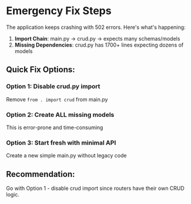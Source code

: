 # Emergency Fix Steps

The application keeps crashing with 502 errors. Here's what's happening:

1. **Import Chain**: main.py → crud.py → expects many schemas/models
2. **Missing Dependencies**: crud.py has 1700+ lines expecting dozens of models

## Quick Fix Options:

### Option 1: Disable crud.py import
Remove `from . import crud` from main.py

### Option 2: Create ALL missing models
This is error-prone and time-consuming

### Option 3: Start fresh with minimal API
Create a new simple main.py without legacy code

## Recommendation:
Go with Option 1 - disable crud import since routers have their own CRUD logic.